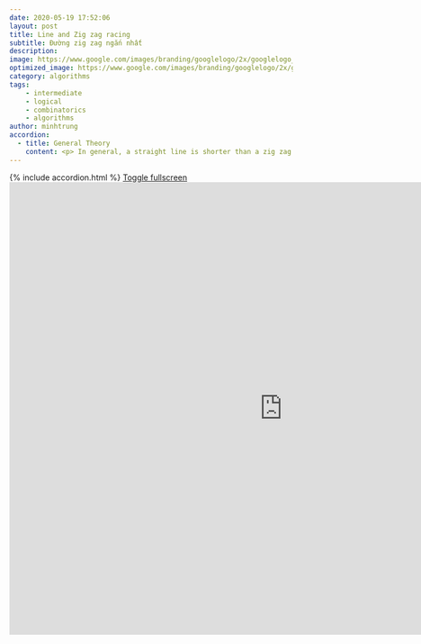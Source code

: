 ```yaml
---
date: 2020-05-19 17:52:06
layout: post
title: Line and Zig zag racing
subtitle: Đường zig zag ngắn nhất
description: 
image: https://www.google.com/images/branding/googlelogo/2x/googlelogo_color_160x56dp.png
optimized_image: https://www.google.com/images/branding/googlelogo/2x/googlelogo_color_160x56dp.png
category: algorithms
tags: 
    - intermediate
    - logical
    - combinatorics
    - algorithms
author: minhtrung
accordion: 
  - title: General Theory
    content: <p> In general, a straight line is shorter than a zig zag line. Therefore, the number of diagonals in the diagram determine if chicken or duck saves more time in their race to the apple! </p>
---
```

<head>
  <meta charset="utf-8">
  <meta name="viewport" content="width=device-width">
  <title>MathJax example</title>
  <script src="https://polyfill.io/v3/polyfill.min.js?features=es6"></script>
  <script id="MathJax-script" async
          src="https://cdn.jsdelivr.net/npm/mathjax@3/es5/tex-mml-chtml.js">
  </script>
</head>
{% include accordion.html %}
<a href= "https://scratch.mit.edu/projects/596636091/fullscreen/">Toggle fullscreen </a>
<iframe src="https://scratch.mit.edu/projects/596636091/embed" allowtransparency="true" width="970" height="804" frameborder="0" scrolling="no" allowfullscreen></iframe>
